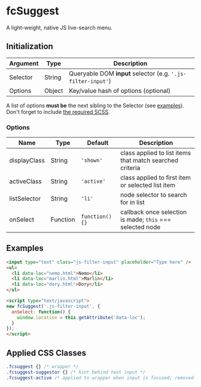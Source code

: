 # fcSuggest

A light-weight, native JS live-search menu.

## Initialization

| Argument | Type | Description |
|---|---|---|
| Selector | String | Queryable DOM **input** selector (e.g. `'.js-filter-input'`) |
| Options | Object | Key/value hash of options (optional) |

A list of options **must be** the next sibling to the Selector (see [examples](#examples)). Don't forget to include [the required SCSS](fcsuggest.scss).

### Options

| Name | Type | Default | Description |
|---|---|---|---|
| displayClass | String | `'shown'` | class applied to list items that match searched criteria |
| activeClass | String | `'active'` | class applied to first item or selected list item |
| listSelector | String | `'li'` | node selector to search for in list |
| onSelect | Function | `function() {}` | callback once selection is made; `this` === selected node |

## Examples

```html
<input type="text" class="js-filter-input" placeholder="Type here" />
<ul>
  <li data-loc="nemo.html">Nemo</li>
  <li data-loc="marlin.html">Marlin</li>
  <li data-loc="dory.html">Dory</li>
</ul>

<script type="text/javascript">
new fcSuggest('.js-filter-input', {
  onSelect: function() {
    window.location = this.getAttribute('data-loc');
  }
});
</script>
```

## Applied CSS Classes

```css
.fcsuggest {} /* wrapper */
.fcsuggest-suggestor {} /* hint behind text input */
.fcsuggest-active /* applied to wrapper when input is focused; removed when input blurs */
```
